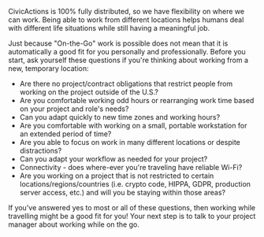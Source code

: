 CivicActions is 100% fully distributed, so we have flexibility on where we can work. Being able to work from different locations helps humans deal with different life situations while still having a meaningful job. 

Just because "On-the-Go" work is possible does not mean that it is automatically a good fit for you personally and professionally. Before you start, ask yourself these questions if you're thinking about working from a new, temporary location:

- Are there no project/contract obligations that restrict people from working on the project outside of the U.S.?
- Are you comfortable working odd hours or rearranging work time based on your project and role's needs?
- Can you adapt quickly to new time zones and working hours?
- Are you comfortable with working on a small, portable workstation for an extended period of time?
- Are you able to focus on work in many different locations or despite distractions?
- Can you adapt your workflow as needed for your project?
- Connectivity - does where-ever you're traveling have reliable Wi-Fi?
- Are you working on a project that is not restricted to certain locations/regions/countries (i.e. crypto code, HIPPA, GDPR, production server access, etc.) and will you be staying within those areas?

If you've answered yes to most or all of these questions, then working while travelling might be a good fit for you! Your next step is to talk to your project manager about working while on the go.
